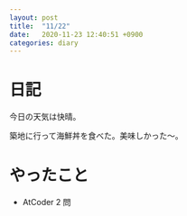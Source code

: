 ```yaml
---
layout: post
title:  "11/22"
date:   2020-11-23 12:40:51 +0900
categories: diary
---
```

# 日記

今日の天気は快晴。

築地に行って海鮮丼を食べた。美味しかった～。

# やったこと

- AtCoder 2 問